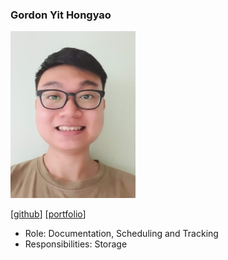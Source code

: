 ### Gordon Yit Hongyao

<img src="images/Gordon25.png" width="200px">

[[github](http://github.com/Gordon25)]
[[portfolio](team/AboutUs.md)]

* Role: Documentation, Scheduling and Tracking 
* Responsibilities: Storage
